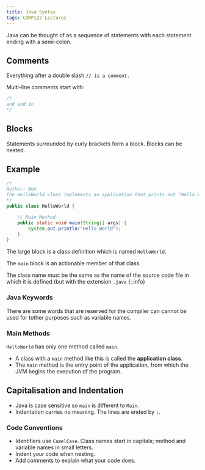 ```yaml
---
title: Java Syntax
tags: COMP122 Lectures
---
```

Java can be thought of as a sequence of statements with each statement ending with a semi-colon.

## Comments
Everything after a double slash `// is a comment.`

Multi-line comments start with:

```java
/*
and end in
*/
```

## Blocks
Statements surrounded by curly brackets form a block. Blocks can be nested.

## Example

```java
/*
Author: Ben
The HelloWorld class implements an application that prints out "Hello World".
*/
public class HelloWorld {

	// Main Method
	public static void main(String[] args) {
		System.out.println("Hello World");
	}
}
```

The large block is a class definition which is named `HelloWorld`.

The `main` block is an actionable member of that class.

The class name must be the same as the name of the source code file in which it is defined (but with the extension `.java`
{:.info}

### Java Keywords
There are some words that are reserved for the compiler can cannot be used for tother purposes such as variable names.

### Main Methods
`HelloWorld` has only one method called `main`.

* A class with a `main` method like this is called the **application class**.
* The `main` method is the entry point of the application, from which the JVM begins the execution of the program. 

## Capitalisation and Indentation

* Java is case sensitive so `main` is different to `Main`.
* Indentation carries no meaning. The lines are ended by `;`.

### Code Conventions

* Identifiers use `CamelCase`. Class names start in capitals; method and variable names in small letters.
* Indent your code when nesting.
*  Add comments to explain what your code does.